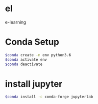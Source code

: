# el
e-learning

# Conda Setup

```sh
$conda create -n env python3.6
$conda activate env
$conda deactivate
```

# install jupyter

```sh
$conda install -c conda-forge jupyterlab
```
